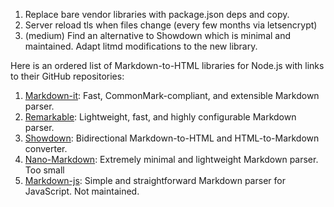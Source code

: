 1. Replace bare vendor libraries with package.json deps and copy.
2. Server reload tls when files change (every few months via letsencrypt)
4. (medium) Find an alternative to Showdown which is minimal and maintained. Adapt litmd modifications to the new library.

Here is an ordered list of Markdown-to-HTML libraries for Node.js with links to their GitHub repositories:

1. [Markdown-it](https://github.com/markdown-it/markdown-it): Fast, CommonMark-compliant, and extensible Markdown parser.
2. [Remarkable](https://github.com/jonschlinkert/remarkable): Lightweight, fast, and highly configurable Markdown parser.
3. [Showdown](https://github.com/showdownjs/showdown): Bidirectional Markdown-to-HTML and HTML-to-Markdown converter.
4. [Nano-Markdown](https://github.com/travisdowns/nano-markdown): Extremely minimal and lightweight Markdown parser. Too small
5. [Markdown-js](https://github.com/evilstreak/markdown-js): Simple and straightforward Markdown parser for JavaScript. Not maintained.
